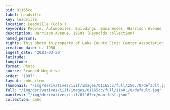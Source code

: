 ```yaml
---
pid: 01165cc
label: Leadville
key: leadville
location: Leadville (Colo.)
keywords: People, Automobiles, Buildings, Businesses, Harrison Avenue
description: Harrison Avenue, 1950s (Reynolds collection)
named_persons: 
rights: This photo is property of Lake County Civic Center Association.
creation_date: c. 1950
ingest_date: '2021-03-30'
latitude: 
longitude: 
format: Photo
source: Scanned Negative
order: '1097'
layout: cmhc_item
thumbnail: "/img/derivatives/iiif/images/01165cc/full/250,/0/default.jpg"
full: "/img/derivatives/iiif/images/01165cc/full/1140,/0/default.jpg"
manifest: "/img/derivatives/iiif/01165cc/manifest.json"
collection: cmhc
---
```

